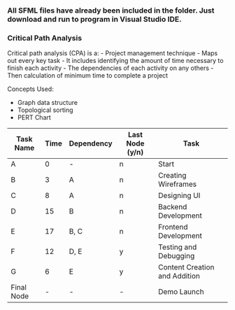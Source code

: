 <h3><b>All SFML files have already been included in the folder. Just download and run to program in Visual Studio IDE.</b></h3>

<h3>Critical Path Analysis</h3>
Critical path analysis (CPA) is a: 
  - Project management technique 
  - Maps out every key task
  - It includes identifying the amount of time necessary to finish each activity 
  - The dependencies of each activity on any others
  - Then calculation of minimum time to complete a project


Concepts Used:
  - Graph data structure
  - Topological sorting
  - PERT Chart
  
| Task Name  | Time  | Dependency	| Last Node (y/n)	| Task                  |
| ---------- | ----- | ----------- | --------------- | --------------------- |
| A	         | 0     |	-	         | n	              | Start
| B	         | 3     |	A	         | n	              | Creating Wireframes    
| C	         | 8     |	A	         | n	              | Designing UI                 
| D	         | 15    |	B	         | n	              | Backend Development                 
| E	         | 17    |	B, C	     | n	              | Frontend Development                 
| F	         | 12    |	D, E	     | y	              | Testing and Debugging                 
| G	         | 6     |	E	         | y	              | Content Creation and Addition
| Final Node | -     |	-	         | -	              | Demo Launch

